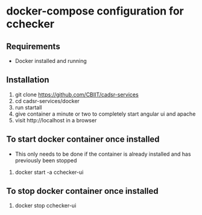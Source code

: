 docker-compose configuration for cchecker
=====

## Requirements ##
* Docker installed and running

## Installation ##
1. git clone https://github.com/CBIIT/cadsr-services
2. cd cadsr-services/docker
3. run startall
4. give container a minute or two to completely start angular ui and apache
5. visit http://localhost in a browser

## To start docker container once installed ##
* This only needs to be done if the container is already installed and has previously been stopped

1. docker start -a cchecker-ui

## To stop docker container once installed ##
1. docker stop cchecker-ui
